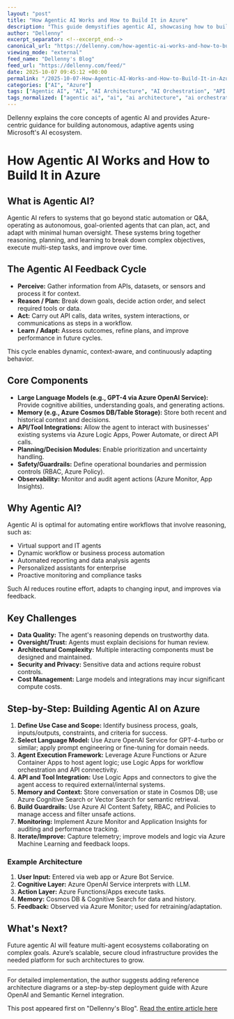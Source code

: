 ```yaml
---
layout: "post"
title: "How Agentic AI Works and How to Build It in Azure"
description: "This guide demystifies agentic AI, showcasing how to build autonomous, goal-driven systems on Microsoft Azure. You’ll learn about agentic AI principles (perception, reasoning, action, learning), required architectural components, challenges, and a step-by-step roadmap for deploying agentic AI using Azure technologies such as Azure OpenAI Service, Functions, Logic Apps, Cosmos DB, and Semantic Kernel."
author: "Dellenny"
excerpt_separator: <!--excerpt_end-->
canonical_url: "https://dellenny.com/how-agentic-ai-works-and-how-to-build-it-in-azure/"
viewing_mode: "external"
feed_name: "Dellenny's Blog"
feed_url: "https://dellenny.com/feed/"
date: 2025-10-07 09:45:12 +00:00
permalink: "/2025-10-07-How-Agentic-AI-Works-and-How-to-Build-It-in-Azure.html"
categories: ["AI", "Azure"]
tags: ["Agentic AI", "AI", "AI Architecture", "AI Orchestration", "API Integration", "Application Insights", "Autonomous Agents", "Azure", "Azure Cognitive Search", "Azure Functions", "Azure Monitor", "Azure OpenAI Service", "Cosmos DB", "Event Grid", "Large Language Models", "Logic Apps", "Machine Learning", "Posts", "Responsible AI", "Semantic Kernel"]
tags_normalized: ["agentic ai", "ai", "ai architecture", "ai orchestration", "api integration", "application insights", "autonomous agents", "azure", "azure cognitive search", "azure functions", "azure monitor", "azure openai service", "cosmos db", "event grid", "large language models", "logic apps", "machine learning", "posts", "responsible ai", "semantic kernel"]
---
```


Dellenny explains the core concepts of agentic AI and provides Azure-centric guidance for building autonomous, adaptive agents using Microsoft's AI ecosystem.<!--excerpt_end-->

# How Agentic AI Works and How to Build It in Azure

## What is Agentic AI?

Agentic AI refers to systems that go beyond static automation or Q&A, operating as autonomous, goal-oriented agents that can plan, act, and adapt with minimal human oversight. These systems bring together reasoning, planning, and learning to break down complex objectives, execute multi-step tasks, and improve over time.

## The Agentic AI Feedback Cycle

- **Perceive:** Gather information from APIs, datasets, or sensors and process it for context.
- **Reason / Plan:** Break down goals, decide action order, and select required tools or data.
- **Act:** Carry out API calls, data writes, system interactions, or communications as steps in a workflow.
- **Learn / Adapt:** Assess outcomes, refine plans, and improve performance in future cycles.

This cycle enables dynamic, context-aware, and continuously adapting behavior.

## Core Components

- **Large Language Models (e.g., GPT-4 via Azure OpenAI Service):** Provide cognitive abilities, understanding goals, and generating actions.
- **Memory (e.g., Azure Cosmos DB/Table Storage):** Store both recent and historical context and decisions.
- **API/Tool Integrations:** Allow the agent to interact with businesses' existing systems via Azure Logic Apps, Power Automate, or direct API calls.
- **Planning/Decision Modules:** Enable prioritization and uncertainty handling.
- **Safety/Guardrails:** Define operational boundaries and permission controls (RBAC, Azure Policy).
- **Observability:** Monitor and audit agent actions (Azure Monitor, App Insights).

## Why Agentic AI?

Agentic AI is optimal for automating entire workflows that involve reasoning, such as:

- Virtual support and IT agents
- Dynamic workflow or business process automation
- Automated reporting and data analysis agents
- Personalized assistants for enterprise
- Proactive monitoring and compliance tasks

Such AI reduces routine effort, adapts to changing input, and improves via feedback.

## Key Challenges

- **Data Quality:** The agent's reasoning depends on trustworthy data.
- **Oversight/Trust:** Agents must explain decisions for human review.
- **Architectural Complexity:** Multiple interacting components must be designed and maintained.
- **Security and Privacy:** Sensitive data and actions require robust controls.
- **Cost Management:** Large models and integrations may incur significant compute costs.

## Step-by-Step: Building Agentic AI on Azure

1. **Define Use Case and Scope:** Identify business process, goals, inputs/outputs, constraints, and criteria for success.
2. **Select Language Model:** Use Azure OpenAI Service for GPT-4-turbo or similar; apply prompt engineering or fine-tuning for domain needs.
3. **Agent Execution Framework:** Leverage Azure Functions or Azure Container Apps to host agent logic; use Logic Apps for workflow orchestration and API connectivity.
4. **API and Tool Integration:** Use Logic Apps and connectors to give the agent access to required external/internal systems.
5. **Memory and Context:** Store conversation or state in Cosmos DB; use Azure Cognitive Search or Vector Search for semantic retrieval.
6. **Build Guardrails:** Use Azure AI Content Safety, RBAC, and Policies to manage access and filter unsafe actions.
7. **Monitoring:** Implement Azure Monitor and Application Insights for auditing and performance tracking.
8. **Iterate/Improve:** Capture telemetry; improve models and logic via Azure Machine Learning and feedback loops.

### Example Architecture

1. **User Input:** Entered via web app or Azure Bot Service.
2. **Cognitive Layer:** Azure OpenAI Service interprets with LLM.
3. **Action Layer:** Azure Functions/Apps execute tasks.
4. **Memory:** Cosmos DB & Cognitive Search for data and history.
5. **Feedback:** Observed via Azure Monitor; used for retraining/adaptation.

## What's Next?

Future agentic AI will feature multi-agent ecosystems collaborating on complex goals. Azure’s scalable, secure cloud infrastructure provides the needed platform for such architectures to grow.

---
For detailed implementation, the author suggests adding reference architecture diagrams or a step-by-step deployment guide with Azure OpenAI and Semantic Kernel integration.

This post appeared first on "Dellenny's Blog". [Read the entire article here](https://dellenny.com/how-agentic-ai-works-and-how-to-build-it-in-azure/)
